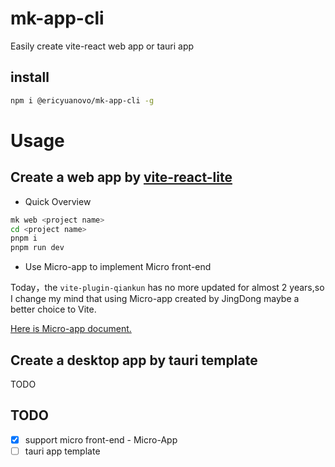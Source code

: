# mk-app-cli

Easily create vite-react web app or tauri app

## install

```sh
npm i @ericyuanovo/mk-app-cli -g
```

# Usage

## Create a web app by [vite-react-lite](https://github.com/yokiizx/vite-react-lite)

- Quick Overview

```sh
mk web <project name>
cd <project name>
pnpm i
pnpm run dev
```

- Use Micro-app to implement Micro front-end

Today，the `vite-plugin-qiankun` has no more updated for almost 2 years,so I change my mind that using Micro-app created by JingDong maybe a better choice to Vite.

[Here is Micro-app document.](https://micro-zoe.github.io/micro-app/)

## Create a desktop app by tauri template

TODO

## TODO

- [x] support micro front-end - Micro-App
- [ ] tauri app template
